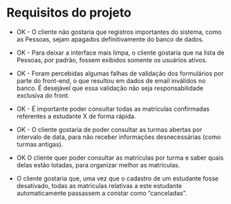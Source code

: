 # Requisitos do projeto

- OK - O cliente não gostaria que registros importantes do sistema, como as Pessoas, sejam apagados definitivamente do banco de dados.

- OK - Para deixar a interface mais limpa, o cliente gostaria que na lista de Pessoas, por padrão, fossem exibidos somente os usuários ativos.

- OK - Foram percebidas algumas falhas de validação dos formulários por parte do front-end, o que resultou em dados de email inválidos no banco. É desejável que essa validação não seja responsabilidade exclusiva do front.

- OK - É importante poder consultar todas as matrículas confirmadas referentes a estudante X de forma rápida.

- OK - O cliente gostaria de poder consultar as turmas abertas por intervalo de data, para não receber informações desnecessárias (como turmas antigas).

- OK O cliente quer poder consultar as matrículas por turma e saber quais delas estão lotadas, para organizar melhor as matrículas.

- O cliente gostaria que, uma vez que o cadastro de um estudante fosse desativado, todas as matrículas relativas a este estudante automaticamente passassem a constar como “canceladas”.